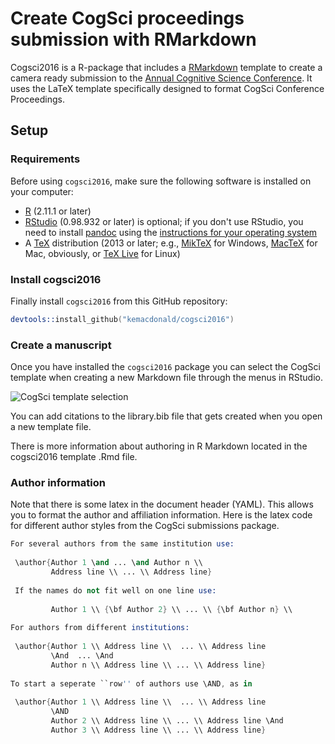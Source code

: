 # Create CogSci proceedings submission with RMarkdown
Cogsci2016 is a R-package that includes a [RMarkdown](http://rmarkdown.rstudio.com/) template to create a camera ready submission to the [Annual Cognitive Science Conference](http://cognitivesciencesociety.org/conference2016/submissions.html). It uses the LaTeX template specifically designed to format CogSci Conference Proceedings.

## Setup
### Requirements
Before using `cogsci2016`, make sure the following software is installed on your computer:

- [R](http://www.r-project.org/) (2.11.1 or later)
- [RStudio](http://www.rstudio.com/) (0.98.932 or later) is optional; if you don't use RStudio, you need to install [pandoc](http://johnmacfarlane.net/pandoc/) using the [instructions for your operating system](https://github.com/rstudio/rmarkdown/blob/master/PANDOC.md)
- A [TeX](http://de.wikipedia.org/wiki/TeX) distribution (2013 or later; e.g., [MikTeX](http://miktex.org/) for Windows, [MacTeX](https://tug.org/mactex/) for Mac, obviously, or [TeX Live](http://www.tug.org/texlive/) for Linux)
 
### Install cogsci2016
Finally install `cogsci2016` from this GitHub repository:

```S
devtools::install_github("kemacdonald/cogsci2016")
```

### Create a manuscript
Once you have installed the `cogsci2016` package you can select the CogSci template when creating a new Markdown file through the menus in RStudio.

![CogSci template selection](http://stanford.edu/~kylem4/cogsci2016.png)

You can add citations to the library.bib file that gets created when you open a new template file.

There is more information about authoring in R Markdown located in the cogsci2016 template .Rmd file.

### Author information

Note that there is some latex in the document header (YAML). This allows you to 
format the author and affiliation information. Here is the latex code for different author styles from the CogSci submissions package.

```S
For several authors from the same institution use: 
 
 \author{Author 1 \and ... \and Author n \\
         Address line \\ ... \\ Address line}
 
 If the names do not fit well on one line use:
 
         Author 1 \\ {\bf Author 2} \\ ... \\ {\bf Author n} \\
 
For authors from different institutions:
 
 \author{Author 1 \\ Address line \\  ... \\ Address line
         \And  ... \And
         Author n \\ Address line \\ ... \\ Address line}
 
To start a seperate ``row'' of authors use \AND, as in
 
 \author{Author 1 \\ Address line \\  ... \\ Address line
         \AND
         Author 2 \\ Address line \\ ... \\ Address line \And
         Author 3 \\ Address line \\ ... \\ Address line}
```


